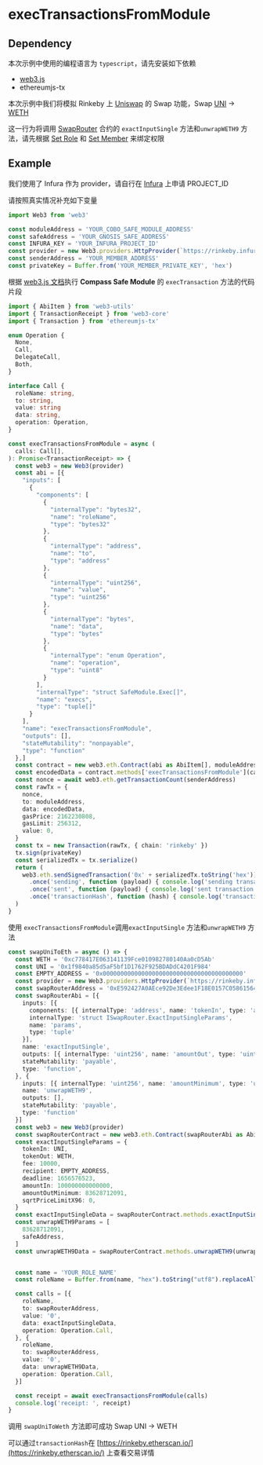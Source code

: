 # execTransactionsFromModule

## Dependency

本次示例中使用的编程语言为 `typescript`，请先安装如下依赖

* [web3.js](https://web3js.readthedocs.io/en/v1.7.4/)
* ethereumjs-tx

本次示例中我们将模拟 Rinkeby 上 [Uniswap](https://app.uniswap.org/#/swap?chain=rinkeby) 的 Swap 功能，Swap [UNI](https://rinkeby.etherscan.io/address/0x1f9840a85d5aF5bf1D1762F925BDADdC4201F984) -> [WETH](https://rinkeby.etherscan.io/address/0xc778417E063141139Fce010982780140Aa0cD5Ab)

这一行为将调用 [SwapRouter](https://rinkeby.etherscan.io/address/0xE592427A0AEce92De3Edee1F18E0157C05861564#code) 合约的 `exactInputSingle` 方法和`unwrapWETH9` 方法，请先根据 [Set Role](../set-role.md) 和 [Set Member](../set-member.md) 来绑定权限

## Example

我们使用了 Infura 作为 provider，请自行在 [Infura](https://infura.io/) 上申请 PROJECT\_ID

请按照真实情况补充如下变量

```typescript
import Web3 from 'web3'

const moduleAddress = 'YOUR_COBO_SAFE_MODULE_ADDRESS'
const safeAddress = 'YOUR_GNOSIS_SAFE_ADDRESS'
const INFURA_KEY = 'YOUR_INFURA_PROJECT_ID'
const provider = new Web3.providers.HttpProvider(`https://rinkeby.infura.io/v3/${INFURA_KEY}`)
const senderAddress = 'YOUR_MEMBER_ADDRESS'
const privateKey = Buffer.from('YOUR_MEMBER_PRIVATE_KEY', 'hex')

```

根据 [web3.js 文档](https://web3js.readthedocs.io/en/v1.7.4/web3-eth.html?#id93)执行 **Compass Safe Module** 的 `execTransaction` 方法的代码片段

```typescript
import { AbiItem } from 'web3-utils'
import { TransactionReceipt } from 'web3-core'
import { Transaction } from 'ethereumjs-tx'

enum Operation {
  None,
  Call,
  DelegateCall,
  Both,
}

interface Call {
  roleName: string,
  to: string,
  value: string
  data: string,
  operation: Operation,
}

const execTransactionsFromModule = async (
  calls: Call[],
): Promise<TransactionReceipt> => {
  const web3 = new Web3(provider)
  const abi = [{
    "inputs": [
      {
        "components": [
          {
            "internalType": "bytes32",
            "name": "roleName",
            "type": "bytes32"
          },
          {
            "internalType": "address",
            "name": "to",
            "type": "address"
          },
          {
            "internalType": "uint256",
            "name": "value",
            "type": "uint256"
          },
          {
            "internalType": "bytes",
            "name": "data",
            "type": "bytes"
          },
          {
            "internalType": "enum Operation",
            "name": "operation",
            "type": "uint8"
          }
        ],
        "internalType": "struct SafeModule.Exec[]",
        "name": "execs",
        "type": "tuple[]"
      }
    ],
    "name": "execTransactionsFromModule",
    "outputs": [],
    "stateMutability": "nonpayable",
    "type": "function"
  },]
  const contract = new web3.eth.Contract(abi as AbiItem[], moduleAddress)
  const encodedData = contract.methods['execTransactionsFromModule'](calls).encodeABI()
  const nonce = await web3.eth.getTransactionCount(senderAddress)
  const rawTx = {
    nonce,
    to: moduleAddress,
    data: encodedData,
    gasPrice: 2162230808,
    gasLimit: 256312,
    value: 0,
  }
  const tx = new Transaction(rawTx, { chain: 'rinkeby' })
  tx.sign(privateKey)
  const serializedTx = tx.serialize()
  return (
    web3.eth.sendSignedTransaction('0x' + serializedTx.toString('hex'))
      .once('sending', function (payload) { console.log('sending transaction') })
      .once('sent', function (payload) { console.log('sent transaction') })
      .once('transactionHash', function (hash) { console.log('transactionHash: ', hash) })
  )
}
```

使用 `execTransactionsFromModule`调用`exactInputSingle` 方法和`unwrapWETH9` 方法

```typescript
const swapUniToEth = async () => {
  const WETH = '0xc778417E063141139Fce010982780140Aa0cD5Ab'
  const UNI = '0x1f9840a85d5aF5bf1D1762F925BDADdC4201F984'
  const EMPTY_ADDRESS = '0x0000000000000000000000000000000000000000'
  const provider = new Web3.providers.HttpProvider(`https://rinkeby.infura.io/v3/${INFURA_KEY}`)
  const swapRouterAddress = '0xE592427A0AEce92De3Edee1F18E0157C05861564'
  const swapRouterAbi = [{
    inputs: [{
      components: [{ internalType: 'address', name: 'tokenIn', type: 'address' }, { internalType: 'address', name: 'tokenOut', type: 'address' }, { internalType: 'uint24', name: 'fee', type: 'uint24' }, { internalType: 'address', name: 'recipient', type: 'address' }, { internalType: 'uint256', name: 'deadline', type: 'uint256' }, { internalType: 'uint256', name: 'amountIn', type: 'uint256' }, { internalType: 'uint256', name: 'amountOutMinimum', type: 'uint256' }, { internalType: 'uint160', name: 'sqrtPriceLimitX96', type: 'uint160' }],
      internalType: 'struct ISwapRouter.ExactInputSingleParams',
      name: 'params',
      type: 'tuple'
    }],
    name: 'exactInputSingle',
    outputs: [{ internalType: 'uint256', name: 'amountOut', type: 'uint256' }],
    stateMutability: 'payable',
    type: 'function',
  }, {
    inputs: [{ internalType: 'uint256', name: 'amountMinimum', type: 'uint256' }, { internalType: 'address', name: 'recipient', type: 'address' }],
    name: 'unwrapWETH9',
    outputs: [],
    stateMutability: 'payable',
    type: 'function'
  }]
  const web3 = new Web3(provider)
  const swapRouterContract = new web3.eth.Contract(swapRouterAbi as AbiItem[], swapRouterAddress)
  const exactInputSingleParams = {
    tokenIn: UNI,
    tokenOut: WETH,
    fee: 10000,
    recipient: EMPTY_ADDRESS,
    deadline: 1656576523,
    amountIn: 100000000000000,
    amountOutMinimum: 83628712091,
    sqrtPriceLimitX96: 0,
  }
  const exactInputSingleData = swapRouterContract.methods.exactInputSingle(exactInputSingleParams).encodeABI()
  const unwrapWETH9Params = [
    83628712091,
    safeAddress,
  ]
  const unwrapWETH9Data = swapRouterContract.methods.unwrapWETH9(unwrapWETH9Params[0], unwrapWETH9Params[1]).encodeABI()


  const name = 'YOUR_ROLE_NAME'
  const roleName = Buffer.from(name, "hex").toString("utf8").replaceAll("\x00", "");

  const calls = [{
    roleName,
    to: swapRouterAddress,
    value: '0',
    data: exactInputSingleData,
    operation: Operation.Call,
  }, {
    roleName,
    to: swapRouterAddress,
    value: '0',
    data: unwrapWETH9Data,
    operation: Operation.Call,
  }]

  const receipt = await execTransactionsFromModule(calls)
  console.log('receipt: ', receipt)
}
```

调用 `swapUniToWeth` 方法即可成功 Swap UNI -> WETH

可以通过`transactionHash`在 [https://rinkeby.etherscan.io/](https://rinkeby.etherscan.io/) 上查看交易详情
